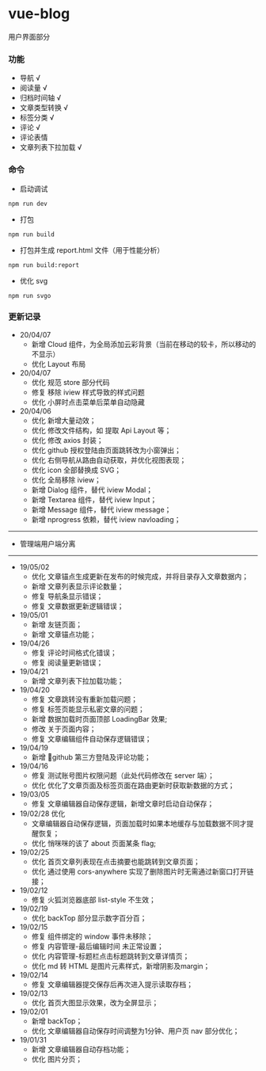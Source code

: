 # vue-blog

 用户界面部分

### 功能

- 导航 √
- 阅读量 √
- 归档时间轴 √
- 文章类型转换 √
- 标签分类 √
- 评论 √
- 评论表情
- 文章列表下拉加载 √

### 命令

- 启动调试
 ```
 npm run dev
 ```
- 打包
 ```
 npm run build
 ```
- 打包并生成 report.html 文件（用于性能分析）
 ```
 npm run build:report
 ```
- 优化 svg
 ```
 npm run svgo
 ```

### 更新记录

- 20/04/07
   - 新增 Cloud 组件，为全局添加云彩背景（当前在移动的较卡，所以移动的不显示）
   - 优化 Layout 布局
- 20/04/07
   - 优化 规范 store 部分代码
   - 修复 移除 iview 样式导致的样式问题
   - 优化 小屏时点击菜单后菜单自动隐藏
- 20/04/06
   - 优化 新增大量动效；
   - 优化 修改文件结构，如 提取 Api Layout 等；
   - 优化 修改 axios 封装；
   - 优化 github 授权登陆由页面跳转改为小窗弹出；
   - 优化 右侧导航从路由自动获取，并优化视图表现；
   - 优化 icon 全部替换成 SVG；
   - 优化 全局移除 iview；
   - 新增 Dialog 组件，替代 iview Modal；
   - 新增 Textarea 组件，替代 iview Input；
   - 新增 Message 组件，替代 iview message；
   - 新增 nprogress 依赖，替代 iview navloading；

---
- 管理端用户端分离
---

- 19/05/02
   - 优化 文章锚点生成更新在发布的时候完成，并将目录存入文章数据内；
   - 新增 文章列表显示评论数量；
   - 修复 导航条显示错误；
   - 修复 文章数据更新逻辑错误；
- 19/05/01
   - 新增 友链页面；
   - 新增 文章锚点功能；
- 19/04/26
   - 修复 评论时间格式化错误；  
   - 修复 阅读量更新错误；  
- 19/04/21
   - 新增 文章列表下拉加载功能；
- 19/04/20 
   - 修复 文章跳转没有重新加载问题； 
   - 修复 标签页能显示私密文章的问题； 
   - 新增 数据加载时页面顶部 LoadingBar 效果;
   - 修改 关于页面内容；
   - 修复 文章编辑组件自动保存逻辑错误；
- 19/04/19 
   - 新增 :tada:github 第三方登陆及评论功能；
- 19/04/16 
   - 修复 测试账号图片权限问题（此处代码修改在 server 端）； 
   - 优化 优化了文章页面及标签页面在路由更新时获取新数据的方式；
- 19/03/05 
   - 修复 文章编辑器自动保存逻辑，新增文章时启动自动保存；
- 19/02/28 优化 
   - 文章编辑器自动保存逻辑，页面加载时如果本地缓存与加载数据不同才提醒恢复； 
   - 优化 悄咪咪的该了 about 页面某条 flag;
- 19/02/25 
   - 优化 首页文章列表现在点击摘要也能跳转到文章页面； 
   - 优化 通过使用 cors-anywhere 实现了删除图片时无需通过新窗口打开链接；
- 19/02/12 
   - 修复 火狐浏览器底部 list-style 不生效；
- 19/02/19 
   - 优化 backTop 部分显示数字百分百；
- 19/02/15 
   - 修复 组件绑定的 window 事件未移除； 
   - 修复 内容管理-最后编辑时间 未正常设置； 
   - 优化 内容管理-标题栏点击标题跳转到文章详情页； 
   - 优化 md 转 HTML 是图片元素样式，新增阴影及margin；
- 19/02/14 
   - 修复 文章编辑器提交保存后再次进入提示读取存档；
- 19/02/13 
   - 优化 首页大图显示效果，改为全屏显示；
- 19/02/01 
   - 新增 backTop； 
   - 优化 文章编辑器自动保存时间调整为1分钟、用户页 nav 部分优化；
- 19/01/31 
   - 新增 文章编辑器自动存档功能； 
   - 优化 图片分页；